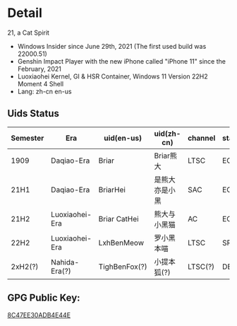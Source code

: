# Detail
21, a Cat Spirit
- Windows Insider since June 29th, 2021 (The first used build was 22000.51)
- Genshin Impact Player with the new iPhone called "iPhone 11" since the February, 2021
- Luoxiaohei Kernel, GI & HSR Container, Windows 11 Version 22H2 Moment 4 Shell
- Lang: zh-cn en-us

## Uids Status
| Semester | Era            | uid(en-us)    | uid(zh-cn)     | channel | status |
|----------|----------------|---------------|----------------|---------|--------|
| 1909     | Daqiao-Era     | Briar         | Briar熊大      | LTSC    | EOL    |
| 21H1     | Daqiao-Era     | BriarHei      | 是熊大亦是小黑 | SAC     | EOL    |
| 21H2     | Luoxiaohei-Era | Briar CatHei  | 熊大与小黑猫   | AC      | EOL    |
| 22H2     | Luoxiaohei-Era | LxhBenMeow    | 罗小黑本喵     | LTSC    | SRV    |
| 2xH2(?)  | Nahida-Era(?)  | TighBenFox(?) | 小提本狐(?)    | LTSC(?) | DEV    |

## GPG Public Key:
[8C47EE30ADB4E44E](https://keys.openpgp.org/vks/v1/by-fingerprint/F61FADE26F68D6514B0A099D8C47EE30ADB4E44E)


<!---
LxhBenMeow/Briar-CatHei is a ✨ special ✨ repository because its `README.md` (this file) appears on your GitHub profile.
You can click the Preview link to take a look at your changes.
--->
